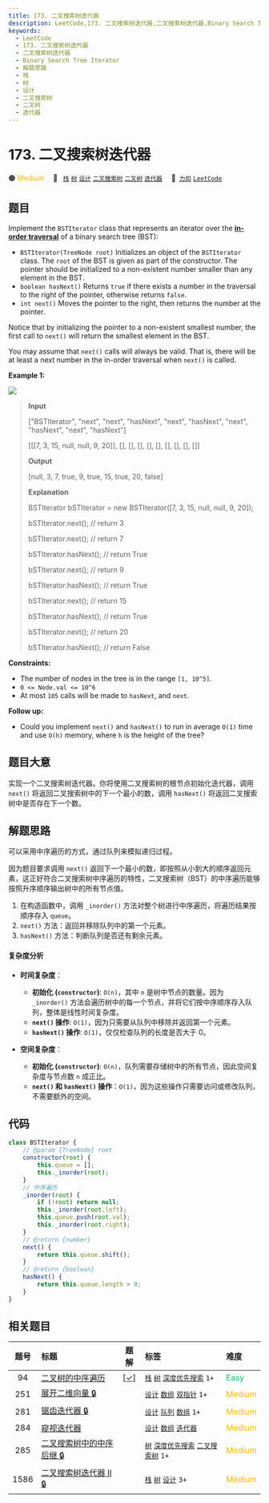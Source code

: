 ```yaml
---
title: 173. 二叉搜索树迭代器
description: LeetCode,173. 二叉搜索树迭代器,二叉搜索树迭代器,Binary Search Tree Iterator,解题思路,栈,树,设计,二叉搜索树,二叉树,迭代器
keywords:
  - LeetCode
  - 173. 二叉搜索树迭代器
  - 二叉搜索树迭代器
  - Binary Search Tree Iterator
  - 解题思路
  - 栈
  - 树
  - 设计
  - 二叉搜索树
  - 二叉树
  - 迭代器
---
```


# 173. 二叉搜索树迭代器

🟠 <font color=#ffb800>Medium</font>&emsp; 🔖&ensp; [`栈`](/tag/stack.md) [`树`](/tag/tree.md) [`设计`](/tag/design.md) [`二叉搜索树`](/tag/binary-search-tree.md) [`二叉树`](/tag/binary-tree.md) [`迭代器`](/tag/iterator.md)&emsp; 🔗&ensp;[`力扣`](https://leetcode.cn/problems/binary-search-tree-iterator) [`LeetCode`](https://leetcode.com/problems/binary-search-tree-iterator)

## 题目

Implement the `BSTIterator` class that represents an iterator over the **[in-order traversal](<https://en.wikipedia.org/wiki/Tree_traversal#In-order_(LNR)>)** of a binary search tree (BST):

- `BSTIterator(TreeNode root)` Initializes an object of the `BSTIterator` class. The `root` of the BST is given as part of the constructor. The pointer should be initialized to a non-existent number smaller than any element in the BST.
- `boolean hasNext()` Returns `true` if there exists a number in the traversal to the right of the pointer, otherwise returns `false`.
- `int next()` Moves the pointer to the right, then returns the number at the pointer.

Notice that by initializing the pointer to a non-existent smallest number, the
first call to `next()` will return the smallest element in the BST.

You may assume that `next()` calls will always be valid. That is, there will
be at least a next number in the in-order traversal when `next()` is called.

**Example 1:**

![](https://assets.leetcode.com/uploads/2018/12/25/bst-tree.png)

> **Input**
>
> ["BSTIterator", "next", "next", "hasNext", "next", "hasNext", "next", "hasNext", "next", "hasNext"]
>
> [[[7, 3, 15, null, null, 9, 20]], [], [], [], [], [], [], [], [], []]
>
> **Output**
>
> [null, 3, 7, true, 9, true, 15, true, 20, false]
>
> **Explanation**
>
> BSTIterator bSTIterator = new BSTIterator([7, 3, 15, null, null, 9, 20]);
>
> bSTIterator.next(); // return 3
>
> bSTIterator.next(); // return 7
>
> bSTIterator.hasNext(); // return True
>
> bSTIterator.next(); // return 9
>
> bSTIterator.hasNext(); // return True
>
> bSTIterator.next(); // return 15
>
> bSTIterator.hasNext(); // return True
>
> bSTIterator.next(); // return 20
>
> bSTIterator.hasNext(); // return False

**Constraints:**

- The number of nodes in the tree is in the range `[1, 10^5]`.
- `0 <= Node.val <= 10^6`
- At most `105` calls will be made to `hasNext`, and `next`.

**Follow up:**

- Could you implement `next()` and `hasNext()` to run in average `O(1)` time and use `O(h)` memory, where `h` is the height of the tree?

## 题目大意

实现一个二叉搜索树迭代器。你将使用二叉搜索树的根节点初始化迭代器，调用 `next()` 将返回二叉搜索树中的下一个最小的数，调用 `hasNext()` 将返回二叉搜索树中是否存在下一个数。

## 解题思路

可以采用中序遍历的方式，通过队列来模拟递归过程。

因为题目要求调用 `next()` 返回下一个最小的数，即按照从小到大的顺序返回元素，这正好符合二叉搜索树中序遍历的特性，二叉搜索树（BST）的中序遍历能够按照升序顺序输出树中的所有节点值。

1. 在构造函数中，调用 `_inorder()` 方法对整个树进行中序遍历，将遍历结果按顺序存入 `queue`。
2. `next()` 方法：返回并移除队列中的第一个元素。
3. `hasNext()` 方法：判断队列是否还有剩余元素。

#### 复杂度分析

- **时间复杂度**：

  - **初始化 (`constructor`)**: `O(n)`，其中 `n` 是树中节点的数量。因为 `_inorder()` 方法会遍历树中的每一个节点，并将它们按中序顺序存入队列，整体是线性时间复杂度。
  - **`next()` 操作**: `O(1)`，因为只需要从队列中移除并返回第一个元素。
  - **`hasNext()` 操作**: `O(1)`，仅仅检查队列的长度是否大于 0。

- **空间复杂度**：
  - **初始化 (`constructor`)**: `O(n)`，队列需要存储树中的所有节点，因此空间复杂度与节点数 `n` 成正比。
  - **`next()` 和 `hasNext()` 操作**：`O(1)`，因为这些操作只需要访问或修改队列，不需要额外的空间。

## 代码

```javascript
class BSTIterator {
	// @param {TreeNode} root
	constructor(root) {
		this.queue = [];
		this._inorder(root);
	}
	// 中序遍历
	_inorder(root) {
		if (!root) return null;
		this._inorder(root.left);
		this.queue.push(root.val);
		this._inorder(root.right);
	}
	// @return {number}
	next() {
		return this.queue.shift();
	}
	// @return {boolean}
	hasNext() {
		return this.queue.length > 0;
	}
}
```

## 相关题目

<!-- prettier-ignore -->
| 题号 | 标题 | 题解 | 标签 | 难度 |
| :------: | :------ | :------: | :------ | :------ |
| 94 | [二叉树的中序遍历](https://leetcode.com/problems/binary-tree-inorder-traversal) | [[✓]](/problem/0094.md) |  [`栈`](/tag/stack.md) [`树`](/tag/tree.md) [`深度优先搜索`](/tag/depth-first-search.md) `1+` | <font color=#15bd66>Easy</font> |
| 251 | [展开二维向量 🔒](https://leetcode.com/problems/flatten-2d-vector) |  |  [`设计`](/tag/design.md) [`数组`](/tag/array.md) [`双指针`](/tag/two-pointers.md) `1+` | <font color=#ffb800>Medium</font> |
| 281 | [锯齿迭代器 🔒](https://leetcode.com/problems/zigzag-iterator) |  |  [`设计`](/tag/design.md) [`队列`](/tag/queue.md) [`数组`](/tag/array.md) `1+` | <font color=#ffb800>Medium</font> |
| 284 | [窥视迭代器](https://leetcode.com/problems/peeking-iterator) |  |  [`设计`](/tag/design.md) [`数组`](/tag/array.md) [`迭代器`](/tag/iterator.md) | <font color=#ffb800>Medium</font> |
| 285 | [二叉搜索树中的中序后继 🔒](https://leetcode.com/problems/inorder-successor-in-bst) |  |  [`树`](/tag/tree.md) [`深度优先搜索`](/tag/depth-first-search.md) [`二叉搜索树`](/tag/binary-search-tree.md) `1+` | <font color=#ffb800>Medium</font> |
| 1586 | [二叉搜索树迭代器 II 🔒](https://leetcode.com/problems/binary-search-tree-iterator-ii) |  |  [`栈`](/tag/stack.md) [`树`](/tag/tree.md) [`设计`](/tag/design.md) `3+` | <font color=#ffb800>Medium</font> |